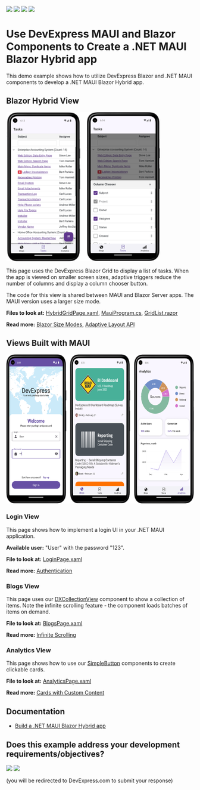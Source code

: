 <!-- default badges list -->
![](https://img.shields.io/endpoint?url=https://codecentral.devexpress.com/api/v1/VersionRange/632326528/23.1.3%2B)
[![](https://img.shields.io/badge/Open_in_DevExpress_Support_Center-FF7200?style=flat-square&logo=DevExpress&logoColor=white)](https://supportcenter.devexpress.com/ticket/details/T1162029)
[![](https://img.shields.io/badge/📖_How_to_use_DevExpress_Examples-e9f6fc?style=flat-square)](https://docs.devexpress.com/GeneralInformation/403183)
[![](https://img.shields.io/badge/💬_Leave_Feedback-feecdd?style=flat-square)](#does-this-example-address-your-development-requirementsobjectives)
<!-- default badges end -->

# Use DevExpress MAUI and Blazor Components to Create a .NET MAUI Blazor Hybrid app

This demo example shows how to utilize DevExpress Blazor and .NET MAUI components to develop a .NET MAUI Blazor Hybrid app. 

## Blazor Hybrid View

<img src="media/hybrid-view.png" alt=".NET MAUI Blazor Hybrid view" height="400">

This page uses the DevExpress Blazor Grid to display a list of tasks. When the app is viewed on smaller screen sizes, adaptive triggers reduce the number of columns and display a column chooser button. 

The code for this view is shared between MAUI and Blazor Server apps. The MAUI version uses a larger size mode.

**Files to look at:** [HybridGridPage.xaml](./BlazorDemo.MAUI/MauiViews/HybridGridPage.xaml), [MauiProgram.cs](./BlazorDemo.MAUI/MauiProgram.cs), [GridList.razor](./BlazorDemo.Shared/Components/GridList.razor)

**Read more:** [Blazor Size Modes](https://docs.devexpress.com/Blazor/401784/common-concepts/customize-appearance/size-modes), [Adaptive Layout API](https://docs.devexpress.com/Blazor/DevExpress.Blazor.DxLayoutBreakpoint)

## Views Built with MAUI

<img src="media/maui-views.png" alt="Views built with the DevExpress for .NET MAUI library" height="400">

### Login View

This page shows how to implement a login UI in your .NET MAUI application.

**Available user:** "User" with the password "123".

**File to look at:** [LoginPage.xaml](BlazorDemo.MAUI/MauiViews/LoginPage.xaml)

**Read more:** [Authentication](https://docs.devexpress.com/MAUI/404307/scenarios/authenticate)

### Blogs View

This page uses our [DXCollectionView](https://docs.devexpress.com/MAUI/DevExpress.Maui.CollectionView.DXCollectionView?p=netframework) component to show a collection of items. Note the infinite scrolling feature - the component loads batches of items on demand.

**File to look at:** [BlogsPage.xaml](BlazorDemo.MAUI/MauiViews/BlogsPage.xaml)

**Read more:** [Infinite Scrolling](https://docs.devexpress.com/MAUI/404358/scenarios/infinite-grid-scroll)

### Analytics View

This page shows how to use our [SimpleButton](https://docs.devexpress.com/MAUI/DevExpress.Maui.Controls.SimpleButton) components to create clickable cards.

**File to look at:** [AnalyticsPage.xaml](BlazorDemo.MAUI/MauiViews/AnalyticsPage.xaml)

**Read more:** [Cards with Custom Content](https://docs.devexpress.com/MAUI/404341/scenarios/buttons-and-charts-in-cards)

## Documentation

* [Build a .NET MAUI Blazor Hybrid app](https://learn.microsoft.com/en-us/aspnet/core/blazor/hybrid/tutorials/maui?view=aspnetcore-7.0&pivots=windows)
<!-- feedback -->
## Does this example address your development requirements/objectives?

[<img src="https://www.devexpress.com/support/examples/i/yes-button.svg"/>](https://www.devexpress.com/support/examples/survey.xml?utm_source=github&utm_campaign=blazor-maui-hybrid-app&~~~was_helpful=yes) [<img src="https://www.devexpress.com/support/examples/i/no-button.svg"/>](https://www.devexpress.com/support/examples/survey.xml?utm_source=github&utm_campaign=blazor-maui-hybrid-app&~~~was_helpful=no)

(you will be redirected to DevExpress.com to submit your response)
<!-- feedback end -->
